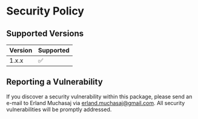 # Security Policy

## Supported Versions

| **Version** | **Supported**      |
|-------------|--------------------|
| 1.x.x       | :white_check_mark: |

## Reporting a Vulnerability

If you discover a security vulnerability within this package,
please send an e-mail to Erland Muchasaj via [erland.muchasaj@gmail.com](mailto:erland.muchasaj@gmail.com).
All security vulnerabilities will be promptly addressed.
